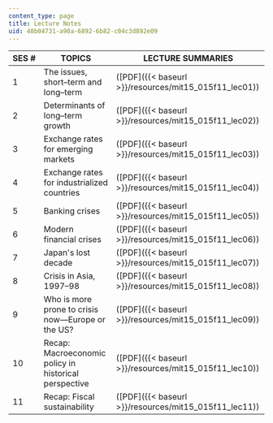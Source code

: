 ```yaml
---
content_type: page
title: Lecture Notes
uid: 40b04731-a90a-6892-6b82-c04c3d892e09
---
```


| SES # | TOPICS | LECTURE SUMMARIES |
| --- | --- | --- |
| 1 | The issues, short–term and long–term | ([PDF]({{< baseurl >}}/resources/mit15_015f11_lec01)) |
| 2 | Determinants of long–term growth | ([PDF]({{< baseurl >}}/resources/mit15_015f11_lec02)) |
| 3 | Exchange rates for emerging markets | ([PDF]({{< baseurl >}}/resources/mit15_015f11_lec03)) |
| 4 | Exchange rates for industrialized countries | ([PDF]({{< baseurl >}}/resources/mit15_015f11_lec04)) |
| 5 | Banking crises | ([PDF]({{< baseurl >}}/resources/mit15_015f11_lec05)) |
| 6 | Modern financial crises | ([PDF]({{< baseurl >}}/resources/mit15_015f11_lec06)) |
| 7 | Japan's lost decade | ([PDF]({{< baseurl >}}/resources/mit15_015f11_lec07)) |
| 8 | Crisis in Asia, 1997–98 | ([PDF]({{< baseurl >}}/resources/mit15_015f11_lec08)) |
| 9 | Who is more prone to crisis now—Europe or the US? | ([PDF]({{< baseurl >}}/resources/mit15_015f11_lec09)) |
| 10 | Recap: Macroeconomic policy in historical perspective | ([PDF]({{< baseurl >}}/resources/mit15_015f11_lec10)) |
| 11 | Recap: Fiscal sustainability | ([PDF]({{< baseurl >}}/resources/mit15_015f11_lec11))